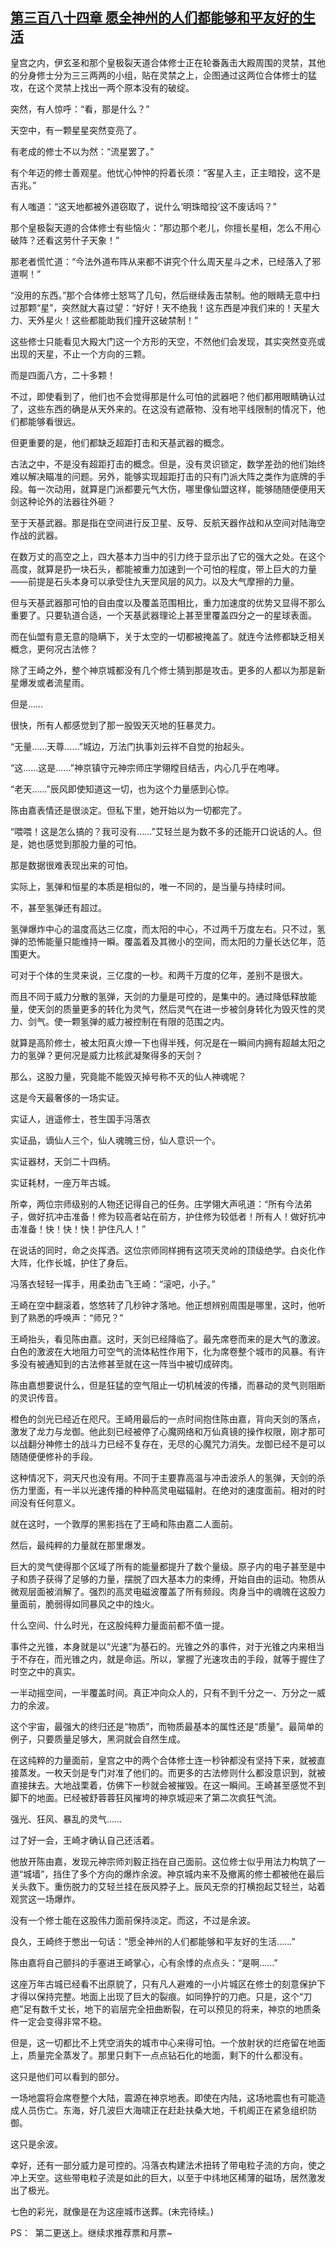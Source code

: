 ## [第三百八十四章 愿全神州的人们都能够和平友好的生活](https://www.xxbiquge.com/11_11207/9011132.html)


  皇宫之内，伊玄圣和那个皇极裂天道合体修士正在轮番轰击大殿周围的灵禁，其他的分身修士分为三三两两的小组，贴在灵禁之上，企图通过这两位合体修士的猛攻，在这个灵禁上找出一两个原本没有的破绽。

  突然，有人惊呼：“看，那是什么？”

  天空中，有一颗星星突然变亮了。

  有老成的修士不以为然：“流星罢了。”

  有个年迈的修士善观星。他忧心忡忡的捋着长须：“客星入主，正主暗投，这不是吉兆。”

  有人嗤道：“这天地都被外道窃取了，说什么‘明珠暗投’这不废话吗？”

  那个皇极裂天道的合体修士有些恼火：“那边那个老儿，你擅长星相，怎么不用心破阵？还看这劳什子天象！”

  那老者慌忙道：“今法外道布阵从来都不讲究个什么周天星斗之术，已经落入了邪道啊！”

  “没用的东西。”那个合体修士怒骂了几句，然后继续轰击禁制。他的眼睛无意中扫过那颗“星”，突然就大喜过望：“好好！天不绝我！这东西是冲我们来的！天星大力、天外星火！这些都能助我们撞开这破禁制！”

  这些修士只能看见大殿大门这一个方形的天空，不然他们会发现，其实突然变亮或出现的天星，不止一个方向的三颗。

  而是四面八方，二十多颗！

  不过，即使看到了，他们也不会觉得那是什么可怕的武器吧？他们都用眼睛确认过了，这些东西的确是从天外来的。在这没有遮蔽物、没有地平线限制的情况下，他们都能够看很远。

  但更重要的是，他们都缺乏超距打击和天基武器的概念。

  古法之中，不是没有超距打击的概念。但是，没有灵识锁定，数学差劲的他们始终难以解决瞄准的问题。另外，能够实现超距打击的只有门派大阵之类作为底牌的手段。每一次动用，就算是门派都要元气大伤，哪里像仙盟这样，能够随随便便用天剑这种论外的法器往外砸？

  至于天基武器。那是指在空间进行反卫星、反导、反航天器作战和从空间对陆海空作战的武器。

  在数万丈的高空之上，四大基本力当中的引力终于显示出了它的强大之处。在这个高度，就算是扔一块石头，都能被重力加速到一个可怕的程度，带上巨大的力量——前提是石头本身可以承受住九天罡风层的风力。以及大气摩擦的力量。

  但与天基武器那可怕的自由度以及覆盖范围相比，重力加速度的优势又显得不那么重要了。只要轨道合适，一个天基武器理论上甚至里覆盖四分之一的星球表面。

  而在仙盟有意无意的隐瞒下，关于太空的一切都被掩盖了。就连今法修都缺乏相关概念，更何况古法修？

  除了王崎之外，整个神京城都没有几个修士猜到那是攻击。更多的人都以为那是新星爆发或者流星雨。

  但是……

  很快，所有人都感觉到了那一股毁天灭地的狂暴灵力。

  “无量……天尊……”城边，万法门执事刘云祥不自觉的抬起头。

  “这……这是……”神京镇守元神宗师庄学翎瞠目结舌，内心几乎在咆哮。

  “老天……”辰风即使知道这一切，也为这个力量感到心惊。

  陈由嘉表情还是很淡定。但私下里，她开始以为一切都完了。

  “喂喂！这是怎么搞的？我可没有……”艾轻兰是为数不多的还能开口说话的人。但是，她也感觉到那股力量的可怕。

  那是数据很难表现出来的可怕。

  实际上，氢弹和恒星的本质是相似的，唯一不同的，是当量与持续时间。

  不，甚至氢弹还有超过。

  氢弹爆炸中心的温度高达三亿度，而太阳的中心，不过两千万度左右。只不过，氢弹的恐怖能量只能维持一瞬。覆盖着及其微小的空间，而太阳的力量长达亿年，范围更大。

  可对于个体的生灵来说，三亿度的一秒。和两千万度的亿年，差别不是很大。

  而且不同于威力分散的氢弹，天剑的力量是可控的，是集中的。通过降低释放能量，使天剑的质量更多的转化为灵气，然后灵气在进一步被剑身转化为毁灭性的灵力、剑气。使一颗氢弹的威力被控制在有限的范围之内。

  就算是高阶修士，被太阳真火燎一下也得半残，何况是在一瞬间内拥有超越太阳之力的氢弹？更何况是威力比核武凝聚得多的天剑？

  那么，这股力量，究竟能不能毁灭掉号称不灭的仙人神魂呢？

  这是今天最奢侈的一场实证。

  实证人，逍遥修士，苍生国手冯落衣

  实证品，谪仙人三个，仙人魂魄三份，仙人意识一个。

  实证器材，天剑二十四柄。

  实证耗材，一座万年古城。

  所幸，两位宗师级别的人物还记得自己的任务。庄学翎大声吼道：“所有今法弟子，做好抗冲击准备！修为较高者站在前方，护住修为较低者！所有人！做好抗冲击准备！快！快！快！护住凡人！”

  在说话的同时，命之炎挥洒。这位宗师同样拥有这项天灵岭的顶级绝学。白炎化作大阵，化作长城，护住了身后。

  冯落衣轻轻一挥手，用柔劲击飞王崎：“滚吧，小子。”

  王崎在空中翻滚着，悠悠转了几秒钟才落地。他正想辨别周围是哪里，这时，他听到了熟悉的呼唤声：“师兄？”

  王崎抬头，看见陈由嘉。这时，天剑已经降临了。最先席卷而来的是大气的激波。白色的激波在大地阻力可空气的流体粘性作用下，化为席卷整个城市的风暴。有许多没有被通知到的古法修甚至就在这一阵当中被切成碎肉。

  陈由嘉想要说什么，但是狂猛的空气阻止一切机械波的传播，而暴动的灵气则阻断的灵识传音。

  橙色的剑光已经近在咫尺。王崎用最后的一点时间抱住陈由嘉，背向天剑的落点，激发了龙力与龙御。他此刻已经被停了心魔网络和万仙真镜的操作权限，刚才那可以战翻分神修士的战斗力已经不复存在，无尽的心魔咒力消失。龙御已经不是可以随随便便修补的手段。

  这种情况下，洞天尺也没有用。不同于主要靠高温与冲击波杀人的氢弹，天剑的杀伤力里面，有一半以光速传播的种种高灵电磁辐射。在绝对的速度面前。相对的时间没有任何意义。

  就在这时，一个敦厚的黑影挡在了王崎和陈由嘉二人面前。

  然后，最纯粹的力量就在那里爆发。

  巨大的灵气使得那个区域了所有的能量都提升了数个量级。原子内的电子甚至是中子和质子获得了足够的力量，摆脱了四大基本力的束缚，开始自由的运动。物质从微观层面被消解了。强烈的高灵电磁波覆盖了所有频段。肉身当中的魂魄在这股力量面前，脆弱得如同暴风之中的烛火。

  什么空间、什么时光，在这股纯粹力量面前都不值一提。

  事件之光锥，本身就是以“光速”为基石的。光锥之外的事件，对于光锥之内来相当于不存在，而光锥之内，就是命运。所以，掌握了光速攻击的手段，就等于握住了时空之中的真实。

  一半动摇空间，一半覆盖时间。真正冲向众人的，只有不到千分之一、万分之一威力的余波。

  这个宇宙，最强大的终归还是“物质”，而物质最基本的属性还是“质量”。最简单的例子，只要质量足够大，黑洞就会自然生成。

  在这纯粹的力量面前，皇宫之中的两个合体修士连一秒钟都没有坚持下来，就被直接蒸发。一枚天剑是专门对准了他们的。而更多的古法修则什么都没意识到，就被直接抹去。大地战栗着，仿佛下一秒就会被摧毁。在这一瞬间。王崎甚至感觉不到脚下的地面。已经被舒蓉蓉狂风摧垮的神京城迎来了第二次疯狂气流。

  强光、狂风、暴乱的灵气……

  过了好一会，王崎才确认自己还活着。

  他放开陈由嘉，发现元神宗师刘毅正挡在自己面前。这位修士似乎用法力构筑了一道“城墙”，挡住了多个方向的爆炸余波。神京城内来不及撤离的修士都被他在最后关头救下。重伤脱力的艾轻兰挂在辰风脖子上。辰风无奈的打横抱起艾轻兰，站着观赏这一场爆炸。

  没有一个修士能在这股伟力面前保持淡定。而这，不过是余波。

  良久，王崎终于憋出一句话：“愿全神州的人们都能够和平友好的生活……”

  陈由嘉将自己颤抖的手塞进王崎掌心，心有余悸的点点头：“是啊……”

  这座万年古城已经看不出原貌了，只有凡人避难的一小片城区在修士的刻意保护下才得以保持完整。地面上出现了巨大的裂痕。如同狰狞的刀疤。只是，这个“刀疤”足有数千丈长，地下的岩层完全扭曲断裂，在可以预见的将来，神京的地质条件一定会变得非常不稳。

  但是，这一切都比不上凭空消失的城市中心来得可怕。一个放射状的烂疮留在地面上，质量完全蒸发了。那里只剩下一点点钻石化的地面，剩下的什么都没有。

  这只是他们可以看到的部分。

  一场地震将会席卷整个大陆，震源在神京地表。即使在内陆，这场地震也有可能造成人员伤亡。东海，好几波巨大海啸正在赶赴扶桑大地，千机阁正在紧急组织防御。

  这只是余波。

  幸好，还有一部分威力是可控的。冯落衣构建法术扭转了带电粒子流的方向，使之冲上天空。这些带电粒子流是如此的巨大，以至于中纬地区稀薄的磁场，居然激发出了极光。

  七色的彩光，就像是在为这座城市送葬。(未完待续。)

  PS：  第二更送上。继续求推荐票和月票~
